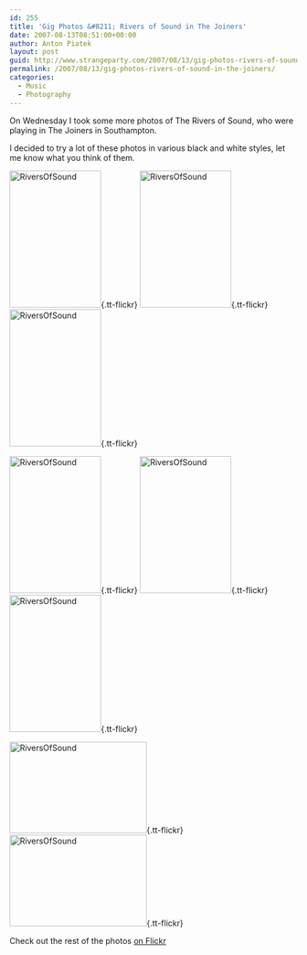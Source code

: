 ```yaml
---
id: 255
title: 'Gig Photos &#8211; Rivers of Sound in The Joiners'
date: 2007-08-13T08:51:00+00:00
author: Anton Piatek
layout: post
guid: http://www.strangeparty.com/2007/08/13/gig-photos-rivers-of-sound-in-the-joiners/
permalink: /2007/08/13/gig-photos-rivers-of-sound-in-the-joiners/
categories:
  - Music
  - Photography
---
```

On Wednesday I took some more photos of The Rivers of Sound, who were playing in The Joiners in Southampton.

I decided to try a lot of these photos in various black and white styles, let me know what you think of them.

[<img src="http://farm2.static.flickr.com/1305/1095161478_211dc70366_m.jpg" alt="RiversOfSound" border="0" height="240" width="160" />](http://www.flickr.com/photos/antonpiatek/1095161478/){.tt-flickr} [<img src="http://farm2.static.flickr.com/1194/1095153360_8292bd365e_m.jpg" alt="RiversOfSound" border="0" height="240" width="160" />](http://www.flickr.com/photos/antonpiatek/1095153360/){.tt-flickr} [<img src="http://farm2.static.flickr.com/1155/1094297797_30deb4e3ee_m.jpg" alt="RiversOfSound" border="0" height="240" width="160" />](http://www.flickr.com/photos/antonpiatek/1094297797/){.tt-flickr}

[<img src="http://farm2.static.flickr.com/1017/1094357153_10d06ea26e_m.jpg" alt="RiversOfSound" border="0" height="240" width="160" />](http://www.flickr.com/photos/antonpiatek/1094357153/){.tt-flickr} [<img src="http://farm2.static.flickr.com/1213/1095112524_ce9bde42bd_m.jpg" alt="RiversOfSound" border="0" height="240" width="160" />](http://www.flickr.com/photos/antonpiatek/1095112524/){.tt-flickr} [<img src="http://farm2.static.flickr.com/1095/1095118328_e8d428e693_m.jpg" alt="RiversOfSound" border="0" height="240" width="160" />](http://www.flickr.com/photos/antonpiatek/1095118328/){.tt-flickr}

[<img src="http://farm2.static.flickr.com/1157/1094287717_4797120dcb_m.jpg" alt="RiversOfSound" border="0" height="160" width="240" />](http://www.flickr.com/photos/antonpiatek/1094287717/){.tt-flickr} [<img src="http://farm2.static.flickr.com/1082/1094263409_83d6535be0_m.jpg" alt="RiversOfSound" border="0" height="160" width="240" />](http://www.flickr.com/photos/antonpiatek/1094263409/){.tt-flickr}

Check out the rest of the photos [on Flickr](http://flickr.com/photos/antonpiatek/sets/72157601411681203/)